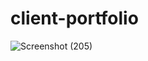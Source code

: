 # client-portfolio

![Screenshot (205)](https://user-images.githubusercontent.com/52018183/97243778-d42b1c00-17d5-11eb-82b3-431cece272e1.png)
